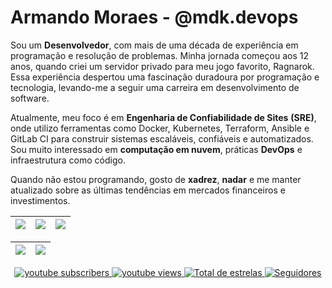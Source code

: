 # Armando Moraes  - @mdk.devops
  
Sou um <strong>Desenvolvedor</strong>, com mais de uma década de experiência em programação e resolução de problemas. Minha jornada começou aos 12 anos, quando criei um servidor privado para meu jogo favorito, Ragnarok. Essa experiência despertou uma fascinação duradoura por programação e tecnologia, levando-me a seguir uma carreira em desenvolvimento de software.

Atualmente, meu foco é em <strong>Engenharia de Confiabilidade de Sites</strong> <strong>(SRE)</strong>, onde utilizo ferramentas como Docker, Kubernetes, Terraform, Ansible e GitLab CI para construir sistemas escaláveis, confiáveis e automatizados. Sou muito interessado em <strong>computação em nuvem</strong>, práticas <strong>DevOps</strong> e infraestrutura como código.

Quando não estou programando, gosto de <strong>xadrez</strong>, <strong>nadar</strong> e me manter atualizado sobre as últimas tendências em mercados financeiros e investimentos.

| ![](http://github-profile-summary-cards.vercel.app/api/cards/stats?username=MoraesArmando&theme=nord_dark) | ![](http://github-profile-summary-cards.vercel.app/api/cards/repos-per-language?username=MoraesArmando&hide=Html&theme=nord_dark) | ![](http://github-profile-summary-cards.vercel.app/api/cards/most-commit-language?username=MoraesArmando&theme=nord_dark) |
| :-: | :-: | :-: |

| ![](http://github-profile-summary-cards.vercel.app/api/cards/profile-details?username=MoraesArmando&theme=nord_dark) |![](http://github-profile-summary-cards.vercel.app/api/cards/productive-time?username=MoraesArmando&theme=nord_dark&utcOffset=8)|
| :-: | :-: |
<div align="center">
  <a href="https://www.youtube.com/@mdk.devops?sub_confirmation=1">
    <img alt="youtube subscribers" title="Inscreva-se no meu canal" src="https://custom-icon-badges.demolab.com/youtube/channel/subscribers/UCABHXz3xMLXR1iWmuxADGOA?color=%23E05D44&label=Inscreva-se&logo=video&logoColor=white&style=for-the-badge&labelColor=CE4630"/>
  </a>
  <a href="https://www.youtube.com/@mdk.devops">
    <img alt="youtube views" title="Vizualizações no YouTube" src="https://custom-icon-badges.demolab.com/youtube/channel/views/UCABHXz3xMLXR1iWmuxADGOA?color=%23E1AD0E&logo=eye&logoColor=white&style=for-the-badge&labelColor=C79600"/>
  </a>
  <a href="https://github.com/moraesarmando?tab=repositories&sort=stargazers">
    <img alt="Total de estrelas" title="Total de estrelas GitHub" src="https://custom-icon-badges.demolab.com/github/stars/moraesarmando?color=55960c&style=for-the-badge&labelColor=488207&logo=star&label=estrelas" />
  </a>
  <a href="https://github.com/moraesarmando?tab=followers">
    <img alt="Seguidores" title="Me siga no GitHub" src="https://custom-icon-badges.demolab.com/github/followers/moraesarmando?color=236ad3&labelColor=1155ba&style=for-the-badge&logo=github&label=Seguidores&logoColor=white"/>
  </a>
</div>


